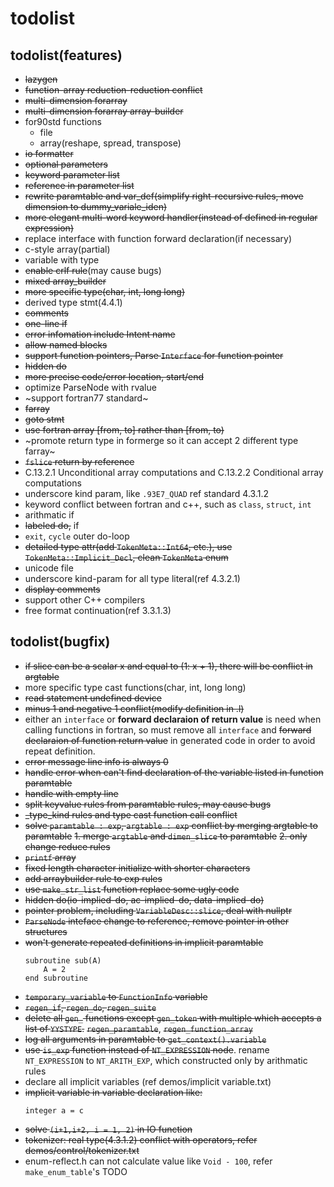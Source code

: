 # todolist
## todolist(features)
- ~~lazygen~~
- ~~function-array reduction-reduction conflict~~
- ~~multi-dimension forarray~~
- ~~multi-dimension forarray array-builder~~
- for90std functions
	- file
	- array(reshape, spread, transpose)
- ~~io formatter~~
- ~~optional parameters~~
- ~~keyword parameter list~~
- ~~reference in parameter list~~
- ~~rewrite paramtable and var_def(simplify right-recursive rules, move dimension to dummy_variale_iden)~~
- ~~more elegant multi-word keyword handler(instead of defined in regular expression)~~
- replace interface with function forward declaration(if necessary)
- c-style array(partial)
- variable with type
- ~~enable crlf rule~~(may cause bugs)
- ~~mixed array_builder~~
- ~~more specific type(char, int, long long)~~
- derived type stmt(4.4.1)
- ~~comments~~
- ~~one-line if~~
- ~~error infomation include Intent name~~
- ~~allow named blocks~~
- ~~support function pointers, Parse `Interface` for function pointer~~
- ~~hidden do~~
- ~~more precise code/error location, start/end~~
- optimize ParseNode with rvalue
- ~support fortran77 standard~
- ~~farray~~
- ~~goto stmt~~
- ~~use fortran array [from, to] rather than [from, to)~~
- ~promote return type in formerge so it can accept 2 different type farray~
- ~~`fslice` return by reference~~
- C.13.2.1 Unconditional array computations and C.13.2.2 Conditional array computations
- underscore kind param, like `.93E7_QUAD` ref standard 4.3.1.2
- keyword conflict between fortran and c++, such as `class`, `struct`, `int`
- arithmatic if
- ~~labeled do,~~ if
- `exit`, `cycle` outer do-loop
- ~~detailed type attr(add `TokenMeta::Int64`, etc.), use `TokenMeta::Implicit_Decl`, clean `TokenMeta` enum~~
- unicode file
- underscore kind-param for all type literal(ref 4.3.2.1)
- ~~display comments~~
- support other C++ compilers
- free format continuation(ref 3.3.1.3)

## todolist(bugfix)
- ~~if slice can be a scalar x and equal to (1: x + 1), there will be conflict in argtable~~
- more specific type cast functions(char, int, long long)
- ~~read statement undefined device~~
- ~~minus 1 and negative 1 conflict(modify definition in .l)~~
- either an `interface` or **forward declaraion of return value** is need when calling functions in fortran, so must remove all `interface` and ~~forward declaraion of function return value~~ in generated code in order to avoid repeat definition.
- ~~error message line info is always 0~~
- ~~handle error when can't find declaration of the variable listed in function paramtable~~
- ~~handle with empty line~~
- ~~split keyvalue rules from paramtable rules, may cause bugs~~
- ~~_type_kind rules and type cast function call conflict~~
- ~~solve `paramtable : exp`, `argtable : exp` conflict by merging argtable to paramtable~~
	~~1. merge `argtable` and `dimen_slice` to paramtable~~
	~~2. only change reduce rules~~
- ~~`printf` array~~
- ~~fixed length character initialize with shorter characters~~
- ~~add arraybuilder rule to exp rules~~
- ~~use `make_str_list` function replace some ugly code~~
- ~~hidden do(io-implied-do, ac-implied-do, data-implied-do)~~
- ~~pointer problem, including `VariableDesc::slice`, deal with nullptr~~
- ~~`ParseNode` inteface change to reference, remove pointer in other structures~~
- ~~won't generate repeated definitions in implicit paramtable~~
    ```
    subroutine sub(A)
	    A = 2
    end subroutine
    ```
- ~~`temporary_variable` to `FunctionInfo` variable~~
- ~~`regen_if`, `regen_do`, `regen_suite`~~
- ~~delete all `gen_` functions except `gen_token` with multiple which accepts a list of `YYSTYPE`.~~ ~~`regen_paramtable`~~, ~~`regen_function_array`~~
- ~~log all arguments in paramtable to `get_context().variable`~~
- ~~use `is_exp` function instead of `NT_EXPRESSION` node~~. rename `NT_EXPRESSION` to `NT_ARITH_EXP`, which constructed only by arithmatic rules
- declare all implicit variables (ref demos/implicit variable.txt)
- ~~implicit variable in variable declaration like:~~
    ```
    integer a = c
    ```
- ~~solve `(i+1,i+2, i = 1, 2)` in IO function~~
- ~~tokenizer: real type(4.3.1.2) conflict with operators, refer demos/control/tokenizer.txt~~
- enum-reflect.h can not calculate value like `Void - 100`, refer `make_enum_table`'s TODO

